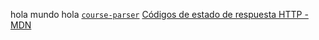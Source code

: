 hola mundo 
hola 
 [`course-parser`](https://github.com/Laboratoria/course-parser)
[Códigos de estado de respuesta HTTP - MDN](https://developer.mozilla.org/es/docs/Web/HTTP/Status)